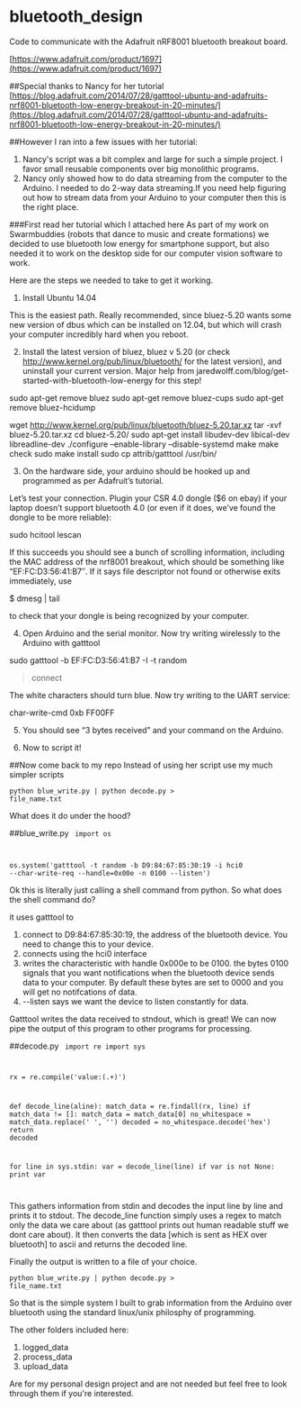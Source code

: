 # bluetooth_design
Code to communicate with the Adafruit nRF8001 bluetooth breakout board. 

[https://www.adafruit.com/product/1697](https://www.adafruit.com/product/1697)

##Special thanks to Nancy for her tutorial
[https://blog.adafruit.com/2014/07/28/gatttool-ubuntu-and-adafruits-nrf8001-bluetooth-low-energy-breakout-in-20-minutes/](https://blog.adafruit.com/2014/07/28/gatttool-ubuntu-and-adafruits-nrf8001-bluetooth-low-energy-breakout-in-20-minutes/)

##However I ran into a few issues with her tutorial:

1. Nancy's script was a bit complex and large for such a simple project. I favor small reusable components over big monolithic programs. 
2. Nancy only showed how to do data streaming from the computer to the Arduino. I needed to do 2-way data streaming.If you need help figuring out how to stream data from your Arduino to your computer then this is the right place. 

###First read her tutorial which I attached here
As part of my work on Swarmbuddies (robots that dance to music and create formations) we decided to use bluetooth low energy for smartphone support, but also needed it to work on the desktop side for our computer vision software to work.

Here are the steps we needed to take to get it working.

1) Install Ubuntu 14.04

This is the easiest path. Really recommended, since bluez-5.20 wants some new version of dbus which can be installed on 12.04, but which will crash your computer incredibly hard when you reboot.

2) Install the latest version of bluez, bluez v 5.20 (or check http://www.kernel.org/pub/linux/bluetooth/ for the latest version), and uninstall your current version. Major help from jaredwolff.com/blog/get-started-with-bluetooth-low-energy for this step!

sudo apt-get remove bluez
sudo apt-get remove bluez-cups
sudo apt-get remove bluez-hcidump

wget http://www.kernel.org/pub/linux/bluetooth/bluez-5.20.tar.xz
tar -xvf bluez-5.20.tar.xz
cd bluez-5.20/
sudo apt-get install libudev-dev libical-dev libreadline-dev
./configure –enable-library –disable-systemd
make
make check
sudo make install
sudo cp attrib/gatttool /usr/bin/

3) On the hardware side, your arduino should be hooked up and programmed as per Adafruit’s tutorial.

Let’s test your connection. Plugin your CSR 4.0 dongle ($6 on ebay) if your laptop doesn’t support bluetooth 4.0 (or even if it does, we’ve found the dongle to be more reliable):

sudo hcitool lescan

If this succeeds you should see a bunch of scrolling information, including the MAC address of the nrf8001 breakout, which should be something like “EF:FC:D3:56:41:B7″. If it says file descriptor not found or otherwise exits immediately, use

$ dmesg | tail

to check that your dongle is being recognized by your computer.

4) Open Arduino and the serial monitor. Now try writing wirelessly to the Arduino with gatttool

sudo gatttool -b EF:FC:D3:56:41:B7 -I -t random

> connect

The white characters should turn blue. Now try writing to the UART service:

char-write-cmd 0xb FF00FF

5) You should see “3 bytes received” and your command on the Arduino.

6) Now to script it!


##Now come back to my repo
Instead of using her script use my much simpler scripts

<code>python blue_write.py | python decode.py > file_name.txt</code>

What does it do under the hood?

##blue_write.py
<code>
import os

os.system('gatttool -t random -b D9:84:67:85:30:19 -i hci0 --char-write-req --handle=0x00e -n 0100 --listen')
</code>

Ok this is literally just calling a shell command from python. So what does the shell command do?

it uses gatttool to 

1. connect to D9:84:67:85:30:19, the address of the bluetooth device. You need to change this to your device. 
2. connects using the hci0 interface
3. writes the characteristic with handle 0x000e to be 0100. the bytes 0100 signals that you want notifications when the bluetooth device sends data to your computer. By default these bytes are set to 0000 and you will get no notifcations of data. 
4. --listen says we want the device to listen constantly for data. 

Gatttool writes the data received to stndout, which is great! We can now pipe the output of this program to other programs for processing. 

##decode.py 
<code>
import re
import sys

rx = re.compile('value:(.+)')


def decode_line(aline):
    match_data = re.findall(rx, line)
    if match_data != []:
        match_data = match_data[0]
        no_whitespace = match_data.replace(' ', '')
        decoded = no_whitespace.decode('hex') 
        return decoded


for line in sys.stdin:
    var = decode_line(line)
    if var is not None:
        print var

</code>

This gathers information from stdin and decodes the input line by line and prints it to stdout. The decode_line function simply uses a regex to match only the data we care about (as gatttool prints out human readable stuff we dont care about). It then converts the data [which is sent as HEX over bluetooth] to ascii and returns the decoded line. 

Finally the output is written to a file of your choice. 

<code>python blue_write.py | python decode.py > file_name.txt</code>

So that is the simple system I built to grab information from the Arduino over bluetooth using the standard linux/unix philosphy of programming. 

The other folders included here:

1. logged_data
2. process_data
3. upload_data

Are for my personal design project and are not needed but feel free to look through them if you're interested. 


